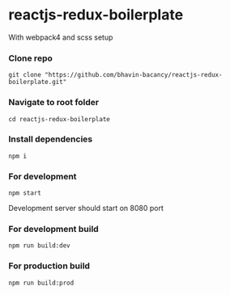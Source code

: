 # reactjs-redux-boilerplate
With webpack4 and scss setup



### Clone repo
```
git clone "https://github.com/bhavin-bacancy/reactjs-redux-boilerplate.git"
```

### Navigate to root folder
```
cd reactjs-redux-boilerplate
```

### Install dependencies
```
npm i
```

### For development 
```
npm start
```
Development server should start on 8080 port

### For development build
```
npm run build:dev
```

### For production build
```
npm run build:prod
```
